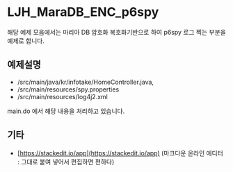 
# LJH_MaraDB_ENC_p6spy

해당 예제 모음에서는 마리아 DB 암호화 복호화기반으로 하여 p6spy 로그 찍는 부분을 예제로 합니다.

## 예제설명

- /src/main/java/kr/infotake/HomeController.java,
- /src/main/resources/spy.properties
- /src/main/resources/log4j2.xml 

main.do 에서 해당 내용을 처리하고 있습니다.

## 기타

- [https://stackedit.io/app](https://stackedit.io/app) (마크다운 온라인 에디터 : 그대로 붙여 넣어서 편집하면 편하다)